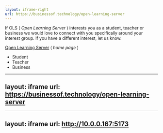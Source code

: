 ```yaml
---
layout: iframe-right
url: https://businessof.technology/open-learning-server
---
```


If OLS ( _Open Learning Server_ ) interests you as a student, teacher or business we would 
love to connect with you specifically around your interest group. If you have a
different interest, let us know.

[Open Learning Server](https://businessof.technology/open-learning-server) ( _home page_ )

* Student
* Teacher
* Business

---
layout: iframe
url: https://businessof.technology/open-learning-server
---

---
layout: iframe
url: http://10.0.0.167:5173
---

